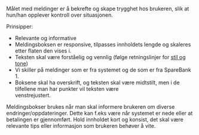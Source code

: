Målet med meldinger er å bekrefte og skape trygghet hos brukeren, slik at hun/han opplever kontroll over situasjonen.

Prinsipper:

-   Relevante og informative
-   Meldingsboksen er responsive, tilpasses innholdets lengde og skaleres etter flaten den vises i.
-   Teksten skal være forståelig og vennlig (følge retningslinjer for [stil og tone](/stil-og-tone.html))
-   Vi skiller på meldinger som er fra systemet og de som er fra SpareBank 1.
-   Boksene skal ha overskrift, og teksten skal være midtstilt, men i de tilfellene man har punkter vil teksten være    
    venstrejustert.

Meldingsbokser brukes når man skal informere brukeren om diverse endringer/oppdateringer. Dette kan f.eks være når
systemet er nede eller at betalingen er gjennomført. Hold innholdet kort og konsist, det skal være relevante tips
eller informasjon som brukeren behøver å vite.
